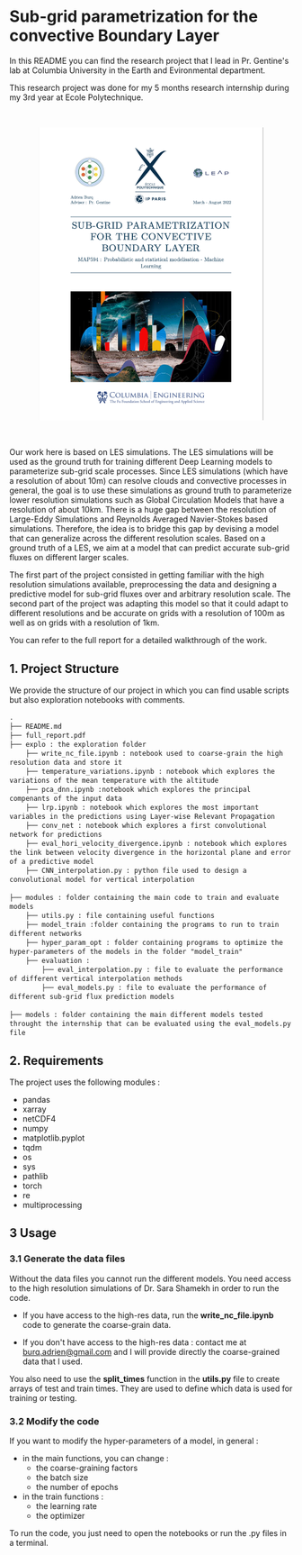 # **Sub-grid parametrization for the convective Boundary Layer**

In this README you can find the research project that I lead in Pr. Gentine's lab at Columbia University in the Earth and Evironmental department.

This research project was done for my 5 months research internship during my 3rd year at Ecole Polytechnique.

<br />
<p align="center">
  <img src="1st_page.png"
    width="400" 
    height=auto>
</p>
 <br />

Our work here is based on LES simulations. The LES simulations will be used as the ground truth for training different Deep Learning models to parameterize sub-grid scale processes. Since LES simulations (which have a resolution of about 10m) can resolve clouds and convective processes in general, the goal is to use these simulations as ground truth to parameterize lower resolution simulations such as Global Circulation Models that have a resolution of about 10km. There is a huge gap between the resolution of Large-Eddy Simulations and Reynolds Averaged Navier-Stokes based simulations. Therefore, the idea is to bridge this gap by devising a model that can generalize across the different resolution scales. Based on a ground truth of a LES, we aim at a model that can predict accurate sub-grid fluxes on different larger scales.

The first part of the project consisted in getting familiar with the high resolution simulations available, preprocessing the data and designing a predictive model for sub-grid fluxes over and arbitrary resolution scale. The second part of the project was adapting this model so that it could adapt to different resolutions and be accurate on grids with a resolution of 100m as well as on grids with a resolution of 1km.

You can refer to the full report for a detailed walkthrough of the work.


## **1. Project Structure**

We provide the structure of our project in which you can find usable scripts but also exploration notebooks with comments.

```
.
├── README.md
├── full_report.pdf
├── explo : the exploration folder
    ├── write_nc_file.ipynb : notebook used to coarse-grain the high resolution data and store it
    ├── temperature_variations.ipynb : notebook which explores the variations of the mean temperature with the altitude
    ├── pca_dnn.ipynb :notebook which explores the principal compenants of the input data
    ├── lrp.ipynb : notebook which explores the most important variables in the predictions using Layer-wise Relevant Propagation
    ├── conv_net : notebook which explores a first convolutional network for predictions
    ├── eval_hori_velocity_divergence.ipynb : notebook which explores the link between velocity divergence in the horizontal plane and error of a predictive model
    ├── CNN_interpolation.py : python file used to design a convolutional model for vertical interpolation

├── modules : folder containing the main code to train and evaluate models
    ├── utils.py : file containing useful functions
    ├── model_train :folder containing the programs to run to train different networks
    ├── hyper_param_opt : folder containing programs to optimize the hyper-parameters of the models in the folder "model_train"
    ├── evaluation : 
        ├── eval_interpolation.py : file to evaluate the performance of different vertical interpolation methods
        ├── eval_models.py : file to evaluate the performance of different sub-grid flux prediction models
        
├── models : folder containing the main different models tested throught the internship that can be evaluated using the eval_models.py file

```

## **2. Requirements**
The project uses the following modules :
- pandas
- xarray
- netCDF4
- numpy
- matplotlib.pyplot
- tqdm
- os
- sys
- pathlib
- torch
- re
- multiprocessing


## **3 Usage**
### **3.1 Generate the data files**
Without the data files you cannot run the different models.
You need access to the high resolution simulations of Dr. Sara Shamekh in order to run the code.

- If you have access to the high-res data, run the **write_nc_file.ipynb** code to generate the coarse-grain data.

- If you don't have access to the high-res data : contact me at burq.adrien@gmail.com and I will provide directly the coarse-grained data that I used.

You also need to use the **split_times** function in the **utils.py** file to create arrays of test and train times. They are used to define which data is used for training or testing.

### **3.2 Modify the code**
If you want to modify the hyper-parameters of a model, in general :
- in the main functions, you can change : 
    - the coarse-graining factors
    - the batch size
    - the number of epochs
- in the train functions :
    - the learning rate
    - the optimizer

To run the code, you just need to open the notebooks or run the .py files in a terminal.
